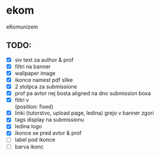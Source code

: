 # ekom
eKomunizem
 <!-- Čč Šš Žž -->

## TODO:
 - [x] siv text za author & prof
 - [x] filtri na banner
 - [x] wallpaper image
 - [x] ikonce namest pdf slike
 - [x] 2 stolpca za submissione
 - [x] prof pa avtor nej bosta aligned na dno submission boxa
 - [x] filtri v <aside> (position: fixed)
 - [x] linki (tutorstvo, upload page, ledina) grejo v banner zgori
 - [x] tags display na submissionu
 - [x] ledina logo
 - [x] ikonce se pred avtor & prof
 - [ ] label pod ikonce
 - [ ] barva ikonc

<!--
 =============
 Ikone v rabi:
 =============
 Biologija (listi)			<i class="fa fa-leaf"></i>
 Jeziki (tekst)				<i class="fa fa-language"></i>
 Filozofija	(zarnica)		<i class="far fa-lightbulb"></i>
 Fizika (atom)				<i class="fas fa-atom"></i>
 Geografija (zemlja) 		<i class="fa fa-globe"></i>
 Glasba (nota)				<i class="fa fa-music"></i>
 Informatika (racunalnik)	<i class="fa fa-code"></i>
 Kemija (erlenmajerica)		<i class="fa fa-flask"></i>
 Likovna (copic)			<i class="fa fa-paint-brush"></i>
 Matematika (koren x)		<i class="fas fa-square-root-alt"></i>
 Pedagogika (ucitelj)		<i class="fas fa-chalkboard-teacher"></i>
 Psihologija (mozgani)		<i class="fas fa-brain"></i>
 Slovenscina (knjiga)		<i class="fas fa-book"></i>
 Sociologija (2 clovecka)	<i class="fas fa-user-friends"></i>
 Sportna (zoga)				<i class="fa fa-futbol"></i>
 Umetnostna zgo (stavba)	<i class="fa fa-landmark"></i>
 Zgodovina (slavolok) 		<i class="fas fa-history"></i>
 Neznan predmet (graduation)<i class="fas fa-graduation-cap"></i>
 Tutorstvo (graduation cap)	<i class="fas fa-graduation-cap"></i>
 Objava zapiskov (knjiga)	<i class="fa fa-book"></i>
 Ledina website (stavba)	<i class="fa fa-school"></i>

 Avtor in profesor:
 avtor						<i class="fas fa-pencil-alt"></i>
 profesor					<i class="fas fa-chalkboard-teacher"></i>
 -->
